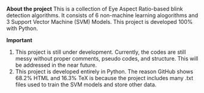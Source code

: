 **About the project**
This is a collection of Eye Aspect Ratio-based blink detection algorithms. It consists of 6 non-machine learning alogorithms and 3 Support Vector Machine (SVM) Models. This project is developed 100% with Python.

**Important**
1) This project is still under development. Currently, the codes are still messy without proper comments, pseudo codes, and structure. This will be addressed in the near future.
2) This project is developed entirely in Python. The reason GitHub shows 68.2% HTML and 16.3% TeX is because the project includes many .txt files used to train the SVM models and store other data.
